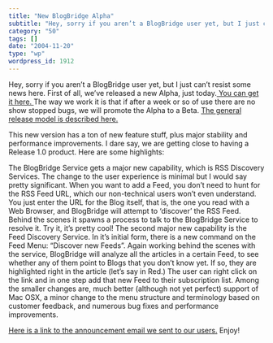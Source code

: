 ```yaml
---
title: "New BlogBridge Alpha"
subtitle: "Hey, sorry if you aren’t a BlogBridge user yet, but I just can’t resist some news here."
category: "50"
tags: []
date: "2004-11-20"
type: "wp"
wordpress_id: 1912
---
```

Hey, sorry if you aren’t a BlogBridge user yet, but I just can’t resist some news here. 
First of all, we’ve released a new Alpha, just today.[ You can get it here. ](http://www.blogbridge.com/install/alpha/blogbridge.jnlp) The way we work it is that if after a week or so of use there are no show stopped bugs, we will promote the Alpha to a Beta. [The general release model is described here.](http://www.blogbridge.com/projectpage.htm#releases)

This new version has a ton of new feature stuff, plus major stability and performance improvements. I dare say, we are getting close to having a Release 1.0 product. Here are some highlights:

The BlogBridge Service gets a major new capability, which is RSS Discovery Services. The change to the user experience is minimal but I would say pretty significant. When you want to add a Feed, you don’t need to hunt for the RSS Feed URL, which our non-technical users won’t even understand. You just enter the URL for the Blog itself, that is, the one you read with a Web Browser, and BlogBridge will attempt to ‘discover’ the RSS Feed. Behind the scenes it spawns a process to talk to the BlogBridge Service to resolve it. Try it, it’s pretty cool!
The second major new capability is the Feed Discovery Service. In it’s initial form, there is a new command on the Feed Menu: “Discover new Feeds”. Again working behind the scenes with the service, BlogBridge will analyze all the articles in a certain Feed, to see whether any of them point to Blogs that you don’t know yet. If so, they are highlighted right in the article (let’s say in Red.) The user can right click on the link and in one step add that new Feed to their subscription list.
Among the smaller changes are, much better (although not yet perfect) support of Mac OSX, a minor change to the menu structure and terminology based on customer feedback, and numerous bug fixes and performance improvements.

[Here is a link to the announcement email we sent to our users.](http://www.blogbridge.com/update064.html)
Enjoy!